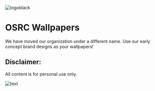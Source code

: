 ![logoblack](https://user-images.githubusercontent.com/48270786/73874404-789cb500-4879-11ea-8858-74b0a587342f.png)

# OSRC Wallpapers

We have moved our organization under a different name. Use our early concept brand designs as your wallpapers!

## Disclaimer:
All content is for personal use only.

![text](https://user-images.githubusercontent.com/48270786/73918369-8426c500-48e7-11ea-8ead-61d50896f6e9.png)
